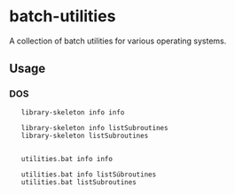 # batch-utilities

A collection of batch utilities for various operating systems.

## Usage

### DOS

```Batchfile
   library-skeleton info info
   
   library-skeleton info listSubroutines
   library-skeleton listSubroutines


   utilities.bat info info
   
   utilities.bat info listSúbroutines
   utilities.bat listSubroutines
```
